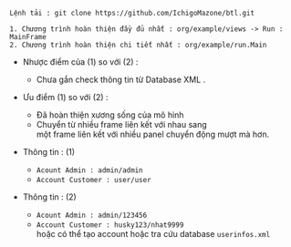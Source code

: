 `Lệnh tải : git clone https://github.com/IchigoMazone/btl.git`  


`1. Chương trình hoàn thiện đầy đủ nhất : org/example/views -> Run : MainFrame`   
`2. Chương trình hoàn thiện chi tiết nhất : org/example/run.Main`  
+ Nhược điểm của (1) so với (2) :  
  + Chưa gắn check thông tin từ Database XML  .


+ Ưu điểm (1) so với (2) :  
  + Đã hoàn thiện xương sống của mô hình  
  + Chuyển từ nhiều frame liên kết với nhau sang  
một frame liên kết với nhiều panel chuyển động mượt mà hơn.


+ Thông tin : (1)  
  + `Acount Admin : admin/admin`  
  + `Account Customer : user/user`


+ Thông tin : (2)  
  + `Acount Admin : admin/123456`  
  + `Account Customer : husky123/nhat9999`  
hoặc có thể tạo account hoặc tra cứu database `userinfos.xml`


